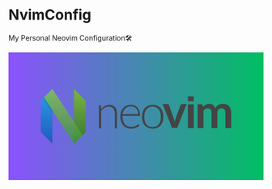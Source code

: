 # NvimConfig

My Personal Neovim Configuration🛠️


<p align="center">
  <a href="https://github.com/theRunCom/NvimConfig">
    <img src="imgs/neovim.png" alt="Logo">
  </a>
</p>